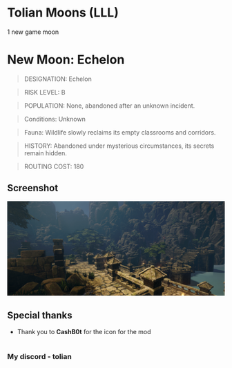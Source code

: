 # Tolian Moons (LLL)


1 new game moon 

# New Moon: Echelon

>DESIGNATION: Echelon

>RISK LEVEL: B

>POPULATION: None, abandoned after an unknown incident.

>Conditions: Unknown

>Fauna: Wildlife slowly reclaims its empty classrooms and corridors.

>HISTORY: Abandoned under mysterious circumstances, its secrets remain hidden.

>ROUTING COST: 180

## Screenshot
![Screenshot_1](https://raw.githubusercontent.com/Toliann/Azure/main/Screenshot/1.png)

## Special thanks

- Thank you to **CashB0t** for the icon for the mod

#
### My discord - tolian

